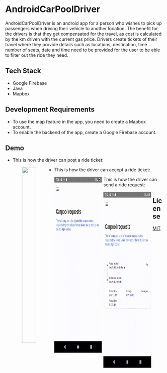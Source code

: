 # AndroidCarPoolDriver

AndroidCarPoolDriver is an android app for a person who wishes to pick up passengers when driving their vehicle to another location. The benefit for the drivers is that they get compensated for the travel, as cost is calculated by the km driven with the current gas price. Drivers create tickets of their travel where they provide details such as locations, destination, time number of seats, date and time need to be provided for the user to be able to filter out the ride they need.

## Tech Stack 
* Google Firebase
* Java
* Mapbox 

## Development Requirements
* To use the map feature in the app, you need to create a Mapbox account.  
* To enable the backend of the app, create a Google Firebase account. 

## Demo
* This is how the driver can post a ride ticket:


<p align="center">
<img src="./gifs/gifpost.gif" width="327" height="561" style="float: left; width: 30%; margin-right: 1%; margin-bottom: 0.5em;">
</p>

* This is how the driver can accept a ride ticket:

<p align="center">
<img src="./gifs/gifacceptaride.gif" width="327" height="561" style="float: left; width: 30%; margin-right: 1%; margin-bottom: 0.5em;">
</p>

* This is how the driver can send a ride request:

<p align="center">
<img src="./gifs/gifsendrequest.gif" width="327" height="561" style="float: left; width: 30%; margin-right: 1%; margin-bottom: 0.5em;">
</p>

## License
[MIT](https://choosealicense.com/licenses/mit/)
